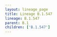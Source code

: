 ```yaml
---
layout: lineage_page
title: Lineage B.1.547
lineage: B.1.547
parent: B.1
children: ['B.1.547']
---
```

